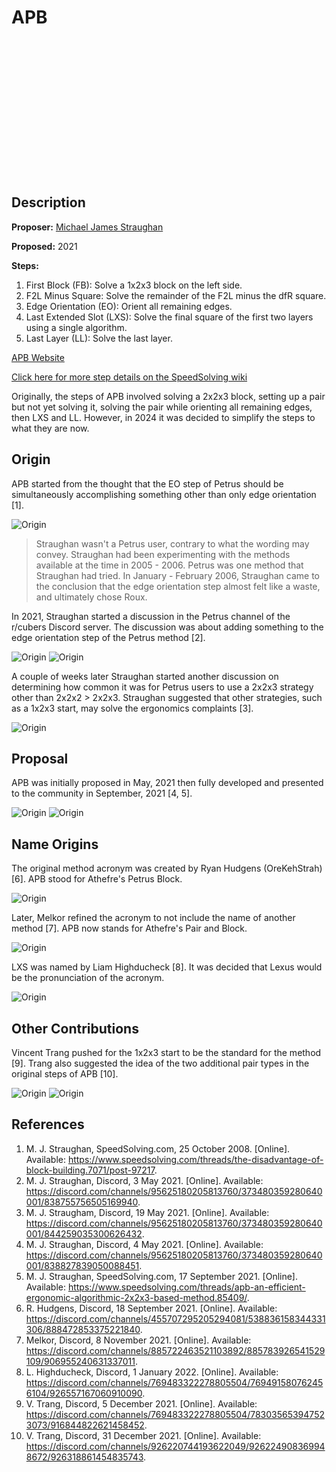 # APB

<div style="width:200px; height:219px">
    <script>AnimCube3("move=RUR'URU2R'U2&initrevmove=#")</script>
</div>

## Description

**Proposer:** [Michael James Straughan](CubingContributors/MethodDevelopers.md#straughan-michael-james-athefre)

**Proposed:** 2021

**Steps:**

1. First Block (FB): Solve a 1x2x3 block on the left side.
2. F2L Minus Square: Solve the remainder of the F2L minus the dfR square.
3. Edge Orientation (EO): Orient all remaining edges.
4. Last Extended Slot (LXS): Solve the final square of the first two layers using a single algorithm.
5. Last Layer (LL): Solve the last layer.

[APB Website](https://sites.google.com/view/apb-system)

[Click here for more step details on the SpeedSolving wiki](https://www.speedsolving.com/wiki/index.php/APB)

Originally, the steps of APB involved solving a 2x2x3 block, setting up a pair but not yet solving it, solving the pair while orienting all remaining edges, then LXS and LL. However, in 2024 it was decided to simplify the steps to what they are now.

## Origin

APB started from the thought that the EO step of Petrus should be simultaneously accomplishing something other than only edge orientation [1].

![Origin](img/APB/APBOrigin.png)

>Straughan wasn't a Petrus user, contrary to what the wording may convey. Straughan had been experimenting with the methods available at the time in 2005 - 2006. Petrus was one method that Straughan had tried. In January - February 2006, Straughan came to the conclusion that the edge orientation step almost felt like a waste, and ultimately chose Roux.

In 2021, Straughan started a discussion in the Petrus channel of the r/cubers Discord server. The discussion was about adding something to the edge orientation step of the Petrus method [2].

![Origin](img/APB/InitialDiscussion1.png)
![Origin](img/APB/InitialDiscussion2.png)

A couple of weeks later Straughan started another discussion on determining how common it was for Petrus users to use a 2x2x3 strategy other than 2x2x2 > 2x2x3. Straughan suggested that other strategies, such as a 1x2x3 start, may solve the ergonomics complaints [3].

![Origin](img/APB/2x2x3Strategies.png)

## Proposal

APB was initially proposed in May, 2021 then fully developed and presented to the community in September, 2021 [4, 5]. 

![Origin](img/APB/OriginalProposal.png)
![Origin](img/APB/SSFPost.png)

## Name Origins

The original method acronym was created by Ryan Hudgens (OreKehStrah) [6]. APB stood for Athefre's Petrus Block.

![Origin](img/APB/APBAcronym.png)

Later, Melkor refined the acronym to not include the name of another method [7]. APB now stands for Athefre's Pair and Block.

![Origin](img/APB/MelkorNameRefinement.png)

LXS was named by Liam Highducheck [8]. It was decided that Lexus would be the pronunciation of the acronym.

![Origin](img/APB/LXSName.png)

## Other Contributions

Vincent Trang pushed for the 1x2x3 start to be the standard for the method [9]. Trang also suggested the idea of the two additional pair types in the original steps of APB [10].

![Origin](img/APB/Trang1x2x3.png)
![Origin](img/APB/TrangPairTypes.png)

## References

1. M. J. Straughan, SpeedSolving.com, 25 October 2008. [Online]. Available: https://www.speedsolving.com/threads/the-disadvantage-of-block-building.7071/post-97217.
2. M. J. Straughan, Discord, 3 May 2021. [Online]. Available: https://discord.com/channels/95625180205813760/373480359280640001/838755756505169940.
3. M. J. Straugham, Discord, 19 May 2021. [Online]. Available: https://discord.com/channels/95625180205813760/373480359280640001/844259035300626432.
4. M. J. Straughan, Discord, 4 May 2021. [Online]. Available: https://discord.com/channels/95625180205813760/373480359280640001/838827839050088451.
5. M. J. Straughan, SpeedSolving.com, 17 September 2021. [Online]. Available: https://www.speedsolving.com/threads/apb-an-efficient-ergonomic-algorithmic-2x2x3-based-method.85409/.
6. R. Hudgens, Discord, 18 September 2021. [Online]. Available: https://discord.com/channels/455707295205294081/538836158344331306/888472853375221840.
7. Melkor, Discord, 8 November 2021. [Online]. Available: https://discord.com/channels/885722463521103892/885783926541529109/906955240631337011.
8. L. Highducheck, Discord, 1 January 2022. [Online]. Available: https://discord.com/channels/769483322278805504/769491580762456104/926557167060910090.
9. V. Trang, Discord, 5 December 2021. [Online]. Available: https://discord.com/channels/769483322278805504/783035653947523073/916844822621458452.
10. V. Trang, Discord, 31 December 2021. [Online]. Available: https://discord.com/channels/926220744193622049/926224908369948672/926318861454835743.